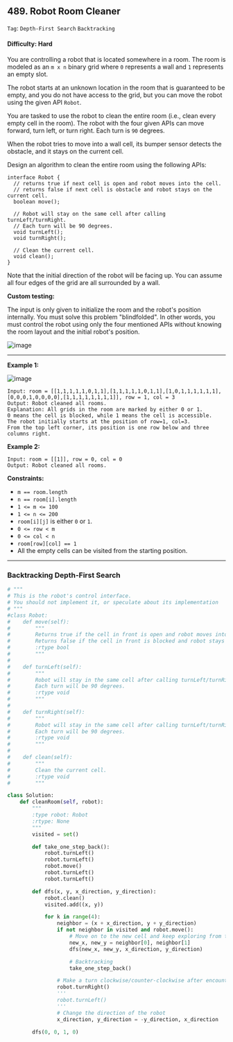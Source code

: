 ## 489. Robot Room Cleaner

```Tag```: ```Depth-First Search``` ```Backtracking```

#### Difficulty: Hard

You are controlling a robot that is located somewhere in a room. The room is modeled as an ```m x n``` binary grid where ```0``` represents a wall and ```1``` represents an empty slot.

The robot starts at an unknown location in the room that is guaranteed to be empty, and you do not have access to the grid, but you can move the robot using the given API ```Robot```.

You are tasked to use the robot to clean the entire room (i.e., clean every empty cell in the room). The robot with the four given APIs can move forward, turn left, or turn right. Each turn is ```90``` degrees.

When the robot tries to move into a wall cell, its bumper sensor detects the obstacle, and it stays on the current cell.

Design an algorithm to clean the entire room using the following APIs:

```
interface Robot {
  // returns true if next cell is open and robot moves into the cell.
  // returns false if next cell is obstacle and robot stays on the current cell.
  boolean move();

  // Robot will stay on the same cell after calling turnLeft/turnRight.
  // Each turn will be 90 degrees.
  void turnLeft();
  void turnRight();

  // Clean the current cell.
  void clean();
}
```

Note that the initial direction of the robot will be facing up. You can assume all four edges of the grid are all surrounded by a wall.

__Custom testing:__

The input is only given to initialize the room and the robot's position internally. You must solve this problem "blindfolded". In other words, you must control the robot using only the four mentioned APIs without knowing the room layout and the initial robot's position.

![image](https://user-images.githubusercontent.com/35042430/217732939-5072de1d-905d-4a65-be85-6bf233287a0b.png)

---

__Example 1:__

![image](https://assets.leetcode.com/uploads/2021/07/17/lc-grid.jpg)
```
Input: room = [[1,1,1,1,1,0,1,1],[1,1,1,1,1,0,1,1],[1,0,1,1,1,1,1,1],[0,0,0,1,0,0,0,0],[1,1,1,1,1,1,1,1]], row = 1, col = 3
Output: Robot cleaned all rooms.
Explanation: All grids in the room are marked by either 0 or 1.
0 means the cell is blocked, while 1 means the cell is accessible.
The robot initially starts at the position of row=1, col=3.
From the top left corner, its position is one row below and three columns right.
```

__Example 2:__
```
Input: room = [[1]], row = 0, col = 0
Output: Robot cleaned all rooms.
```

__Constraints:__

- ```m == room.length```
- ```n == room[i].length```
- ```1 <= m <= 100```
- ```1 <= n <= 200```
- ```room[i][j]``` is either ```0``` or ```1```.
- ```0 <= row < m```
- ```0 <= col < n```
- ```room[row][col] == 1```
- All the empty cells can be visited from the starting position.

---

### Backtracking Depth-First Search

```Python
# """
# This is the robot's control interface.
# You should not implement it, or speculate about its implementation
# """
#class Robot:
#    def move(self):
#        """
#        Returns true if the cell in front is open and robot moves into the cell.
#        Returns false if the cell in front is blocked and robot stays in the current cell.
#        :rtype bool
#        """
#
#    def turnLeft(self):
#        """
#        Robot will stay in the same cell after calling turnLeft/turnRight.
#        Each turn will be 90 degrees.
#        :rtype void
#        """
#
#    def turnRight(self):
#        """
#        Robot will stay in the same cell after calling turnLeft/turnRight.
#        Each turn will be 90 degrees.
#        :rtype void
#        """
#
#    def clean(self):
#        """
#        Clean the current cell.
#        :rtype void
#        """

class Solution:
    def cleanRoom(self, robot):
        """
        :type robot: Robot
        :rtype: None
        """
        visited = set()

        def take_one_step_back():
            robot.turnLeft()
            robot.turnLeft()
            robot.move()
            robot.turnLeft()
            robot.turnLeft()

        def dfs(x, y, x_direction, y_direction):
            robot.clean()
            visited.add((x, y))

            for k in range(4):
                neighbor = (x + x_direction, y + y_direction)
                if not neighbor in visited and robot.move():
                    # Move on to the new cell and keep exploring from there
                    new_x, new_y = neighbor[0], neighbor[1]
                    dfs(new_x, new_y, x_direction, y_direction)

                    # Backtracking
                    take_one_step_back()

                # Make a turn clockwise/counter-clockwise after encountered a deadend and took a step back 
                robot.turnRight()
                '''
                robot.turnLeft()
                '''
                # Change the direction of the robot
                x_direction, y_direction = -y_direction, x_direction
            
        dfs(0, 0, 1, 0)
```
